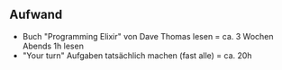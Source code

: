 ##  Aufwand

- Buch "Programming Elixir" von Dave Thomas lesen = ca. 3 Wochen Abends 1h lesen
- "Your turn" Aufgaben tatsächlich machen (fast alle) = ca. 20h

